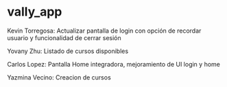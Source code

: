 # vally_app

Kevin Torregosa: Actualizar pantalla de login con opción de recordar usuario y funcionalidad de cerrar sesión

Yovany Zhu: Listado de cursos disponibles

Carlos Lopez: Pantalla Home integradora, mejoramiento de UI login y home

Yazmina Vecino: Creacion de cursos
